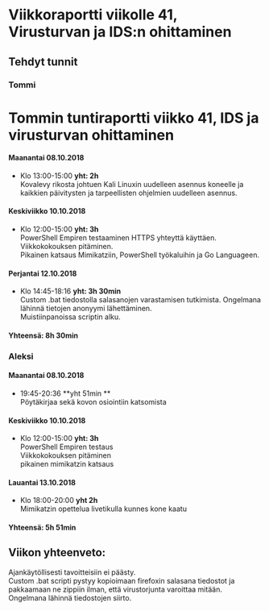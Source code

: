 # Viikkoraportti viikolle 41, Virusturvan ja IDS:n ohittaminen  

## Tehdyt tunnit  

### Tommi
# Tommin tuntiraportti viikko 41, IDS ja virusturvan ohittaminen

#### Maanantai 08.10.2018
* Klo 13:00-15:00 **yht: 2h**  
Kovalevy rikosta johtuen Kali Linuxin uudelleen asennus koneelle ja kaikkien päivitysten ja tarpeellisten ohjelmien uudelleen asennus.  


#### Keskiviikko 10.10.2018
* Klo 12:00-15:00 **yht: 3h**  
PowerShell Empiren testaaminen HTTPS yhteyttä käyttäen.  
Viikkokokouksen pitäminen.  
Pikainen katsaus Mimikatziin, PowerShell työkaluihin ja Go Languageen.

#### Perjantai 12.10.2018  
* Klo 14:45-18:16 **yht: 3h 30min**  
Custom .bat tiedostolla salasanojen varastamisen tutkimista. Ongelmana lähinnä tietojen anonyymi lähettäminen.  
Muistiinpanoissa scriptin alku.

#### Yhteensä: 8h 30min


### Aleksi  

#### Maanantai 08.10.2018  
* 19:45-20:36 **yht 51min **  
Pöytäkirjaa sekä kovon osiointiin katsomista  

#### Keskiviikko 10.10.2018  
* Klo 12:00-15:00 **yht: 3h**  
PowerShell Empiren testaus  
Viikkokokouksen pitäminen  
pikainen mimikatzin katsaus  

#### Lauantai 13.10.2018  
* Klo 18:00-20:00 **yht 2h**  
Mimikatzin opettelua livetikulla kunnes kone kaatu  
  
#### Yhteensä: 5h 51min


## Viikon yhteenveto:
Ajankäytöllisesti tavoitteisiin ei päästy.  
Custom .bat scripti pystyy kopioimaan firefoxin salasana tiedostot ja pakkaamaan ne zippiin ilman, että virustorjunta varoittaa mitään.  
Ongelmana lähinnä tiedostojen siirto.





